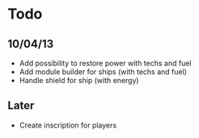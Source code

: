 # Todo

## 10/04/13
* Add possibility to restore power with techs and fuel
* Add module builder for ships (with techs and fuel)
* Handle shield for ship (with energy)

## Later
* Create inscription for players

